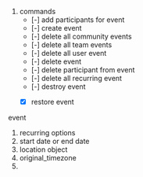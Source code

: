 1. commands
	- [-] add participants for event
	- [-] create event
	- [-] delete all community events
	- [-] delete all team events
	- [-] delete all user event
	- [-] delete event
	- [-] delete participant from event
	- [-] delete all recurring event
	- [-] destroy event
	- [x] restore event


event
1. recurring options
2. start date or end date 
3. location object
4. original_timezone
5. 